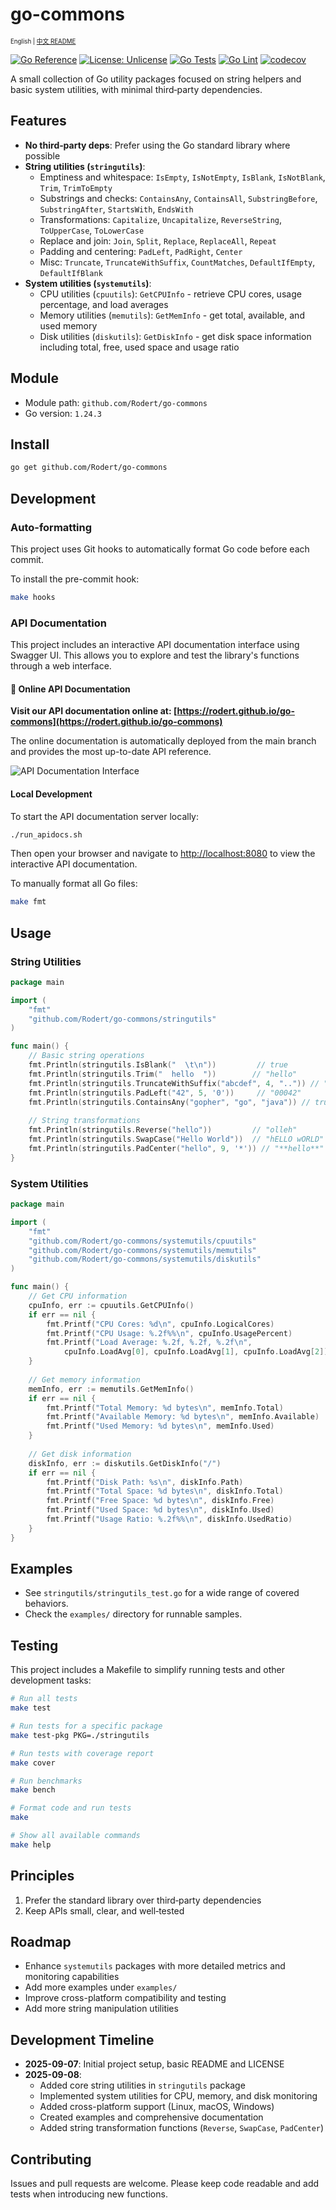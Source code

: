 # go-commons

<sub><sup>English | [中文 README](README-zh.md)</sup></sub>

[![Go Reference](https://pkg.go.dev/badge/github.com/Rodert/go-commons.svg)](https://pkg.go.dev/github.com/Rodert/go-commons)
[![License: Unlicense](https://img.shields.io/badge/license-Unlicense-blue.svg)](LICENSE)
[![Go Tests](https://github.com/Rodert/go-commons/actions/workflows/go-test.yml/badge.svg)](https://github.com/Rodert/go-commons/actions/workflows/go-test.yml)
[![Go Lint](https://github.com/Rodert/go-commons/actions/workflows/go-lint.yml/badge.svg)](https://github.com/Rodert/go-commons/actions/workflows/go-lint.yml)
[![codecov](https://codecov.io/gh/Rodert/go-commons/branch/main/graph/badge.svg)](https://codecov.io/gh/Rodert/go-commons)

A small collection of Go utility packages focused on string helpers and basic system utilities, with minimal third‑party dependencies.

## Features

- **No third‑party deps**: Prefer using the Go standard library where possible
- **String utilities (`stringutils`)**:
  - Emptiness and whitespace: `IsEmpty`, `IsNotEmpty`, `IsBlank`, `IsNotBlank`, `Trim`, `TrimToEmpty`
  - Substrings and checks: `ContainsAny`, `ContainsAll`, `SubstringBefore`, `SubstringAfter`, `StartsWith`, `EndsWith`
  - Transformations: `Capitalize`, `Uncapitalize`, `ReverseString`, `ToUpperCase`, `ToLowerCase`
  - Replace and join: `Join`, `Split`, `Replace`, `ReplaceAll`, `Repeat`
  - Padding and centering: `PadLeft`, `PadRight`, `Center`
  - Misc: `Truncate`, `TruncateWithSuffix`, `CountMatches`, `DefaultIfEmpty`, `DefaultIfBlank`
- **System utilities (`systemutils`)**:
  - CPU utilities (`cpuutils`): `GetCPUInfo` - retrieve CPU cores, usage percentage, and load averages
  - Memory utilities (`memutils`): `GetMemInfo` - get total, available, and used memory
  - Disk utilities (`diskutils`): `GetDiskInfo` - get disk space information including total, free, used space and usage ratio

## Module

- Module path: `github.com/Rodert/go-commons`
- Go version: `1.24.3`

## Install

```bash
go get github.com/Rodert/go-commons
```

## Development

### Auto-formatting

This project uses Git hooks to automatically format Go code before each commit.

To install the pre-commit hook:

```bash
make hooks
```

### API Documentation

This project includes an interactive API documentation interface using Swagger UI. This allows you to explore and test the library's functions through a web interface.

#### 📌 Online API Documentation

**Visit our API documentation online at: [https://rodert.github.io/go-commons](https://rodert.github.io/go-commons)**

The online documentation is automatically deployed from the main branch and provides the most up-to-date API reference.

![API Documentation Interface](images/api-img.png)

#### Local Development

To start the API documentation server locally:

```bash
./run_apidocs.sh
```

Then open your browser and navigate to [http://localhost:8080](http://localhost:8080) to view the interactive API documentation.

To manually format all Go files:

```bash
make fmt
```

## Usage

### String Utilities

```go
package main

import (
	"fmt"
	"github.com/Rodert/go-commons/stringutils"
)

func main() {
	// Basic string operations
	fmt.Println(stringutils.IsBlank("  \t\n"))         // true
	fmt.Println(stringutils.Trim("  hello  "))        // "hello"
	fmt.Println(stringutils.TruncateWithSuffix("abcdef", 4, "..")) // "ab.."
	fmt.Println(stringutils.PadLeft("42", 5, '0'))     // "00042"
	fmt.Println(stringutils.ContainsAny("gopher", "go", "java")) // true
	
	// String transformations
	fmt.Println(stringutils.Reverse("hello"))         // "olleh"
	fmt.Println(stringutils.SwapCase("Hello World"))  // "hELLO wORLD"
	fmt.Println(stringutils.PadCenter("hello", 9, '*')) // "**hello**"
}
```

### System Utilities

```go
package main

import (
	"fmt"
	"github.com/Rodert/go-commons/systemutils/cpuutils"
	"github.com/Rodert/go-commons/systemutils/memutils"
	"github.com/Rodert/go-commons/systemutils/diskutils"
)

func main() {
	// Get CPU information
	cpuInfo, err := cpuutils.GetCPUInfo()
	if err == nil {
		fmt.Printf("CPU Cores: %d\n", cpuInfo.LogicalCores)
		fmt.Printf("CPU Usage: %.2f%%\n", cpuInfo.UsagePercent)
		fmt.Printf("Load Average: %.2f, %.2f, %.2f\n", 
			cpuInfo.LoadAvg[0], cpuInfo.LoadAvg[1], cpuInfo.LoadAvg[2])
	}
	
	// Get memory information
	memInfo, err := memutils.GetMemInfo()
	if err == nil {
		fmt.Printf("Total Memory: %d bytes\n", memInfo.Total)
		fmt.Printf("Available Memory: %d bytes\n", memInfo.Available)
		fmt.Printf("Used Memory: %d bytes\n", memInfo.Used)
	}
	
	// Get disk information
	diskInfo, err := diskutils.GetDiskInfo("/")
	if err == nil {
		fmt.Printf("Disk Path: %s\n", diskInfo.Path)
		fmt.Printf("Total Space: %d bytes\n", diskInfo.Total)
		fmt.Printf("Free Space: %d bytes\n", diskInfo.Free)
		fmt.Printf("Used Space: %d bytes\n", diskInfo.Used)
		fmt.Printf("Usage Ratio: %.2f%%\n", diskInfo.UsedRatio)
	}
}
```

## Examples

- See `stringutils/stringutils_test.go` for a wide range of covered behaviors.
- Check the `examples/` directory for runnable samples.

## Testing

This project includes a Makefile to simplify running tests and other development tasks:

```bash
# Run all tests
make test

# Run tests for a specific package
make test-pkg PKG=./stringutils

# Run tests with coverage report
make cover

# Run benchmarks
make bench

# Format code and run tests
make

# Show all available commands
make help
```

## Principles

1. Prefer the standard library over third‑party dependencies
2. Keep APIs small, clear, and well‑tested

## Roadmap

- Enhance `systemutils` packages with more detailed metrics and monitoring capabilities
- Add more examples under `examples/`
- Improve cross-platform compatibility and testing
- Add more string manipulation utilities

## Development Timeline

- **2025-09-07**: Initial project setup, basic README and LICENSE
- **2025-09-08**: 
  - Added core string utilities in `stringutils` package
  - Implemented system utilities for CPU, memory, and disk monitoring
  - Added cross-platform support (Linux, macOS, Windows)
  - Created examples and comprehensive documentation
  - Added string transformation functions (`Reverse`, `SwapCase`, `PadCenter`)

## Contributing

Issues and pull requests are welcome. Please keep code readable and add tests when introducing new functions.